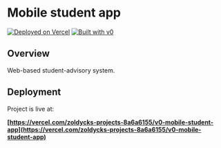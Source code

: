 # Mobile student app

[![Deployed on Vercel](https://img.shields.io/badge/Deployed%20on-Vercel-black?style=for-the-badge&logo=vercel)](https://vercel.com/zoldycks-projects-8a6a6155/v0-mobile-student-app)
[![Built with v0](https://img.shields.io/badge/Built%20with-v0.dev-black?style=for-the-badge)](https://v0.dev/chat/projects/ihKa4n0AnNU)

## Overview

Web-based student-advisory system.

## Deployment

Project is live at:

**[https://vercel.com/zoldycks-projects-8a6a6155/v0-mobile-student-app](https://vercel.com/zoldycks-projects-8a6a6155/v0-mobile-student-app)**
